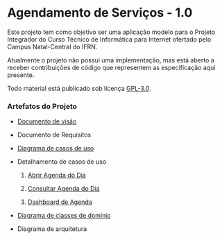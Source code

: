 # Agendamento de Serviços - 1.0

Este projeto tem como objetivo ser uma aplicação modelo para o Projeto Integrador do Curso Técnico de Informática para Internet ofertado pelo Campus Natal-Central do IFRN.

Atualmente o projeto não possui uma implementação, mas está aberto a receber contribuições de código que representem as especificação aqui presente.

Todo material está publicado sob licença [GPL-3.0](https://www.gnu.org/licenses/quick-guide-gplv3.pt-br.html).

### Artefatos do Projeto

* [Documento de visão](./docs/visao_do_produto.md)

* Documento de Requisitos

* [Diagrama de casos de uso](./docs/diagramas/DiagramaDeCasosDeUso.png)

* Detalhamento de casos de uso 

  1. [Abrir Agenda do Dia](./docs/casos_de_uso/cdu_abrir_agenda_do_dia.md)

  2. [Consultar Agenda do Dia](./docs/casos_de_uso/cdu_consultar_agenda_do_dia.md)

  3. [Dashboard de Agenda](./docs/casos_de_uso/cdu_dashboard_de_agenda.md)

* [Diagrama de classes de domínio](./docs/diagramas/diagrama_classes.JPG)

* Diagrama de arquitetura
